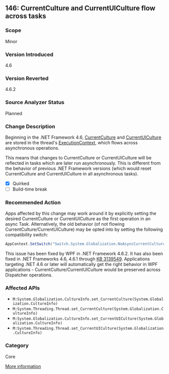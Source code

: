 ## 146: CurrentCulture and CurrentUICulture flow across tasks

### Scope
Minor

### Version Introduced
4.6

### Version Reverted
4.6.2

### Source Analyzer Status
Planned

### Change Description
Beginning in the .NET Framework 4.6, [CurrentCulture](https://msdn.microsoft.com/en-us/library/system.globalization.cultureinfo.currentculture%28v=vs.110%29.aspx) and [CurrentUICulture](https://msdn.microsoft.com/en-us/library/system.globalization.cultureinfo.currentuiculture%28v=vs.110%29.aspx) are stored in the thread's [ExecutionContext](https://msdn.microsoft.com/en-us/library/system.threading.executioncontext%28v=vs.110%29.aspx), which flows across asynchronous operations.

This means that changes to CurrentCulture or CurrentUICulture will be reflected in tasks which are later run asynchronously. This is different from the behavior of previous .NET Framework versions (which would reset CurrentCulture and CurrentUICulture in all asynchronous tasks).

- [x] Quirked
- [ ] Build-time break

### Recommended Action
Apps affected by this change may work around it by explicitly setting the desired CurrentCulture or CurrentUICulture as the first operation in an async Task. Alternatively, the old behavior (of not flowing CurrentCulture/CurrentUICulture) may be opted into by setting the following compatibility switch:
```C#
AppContext.SetSwitch("Switch.System.Globalization.NoAsyncCurrentCulture", true);
```

This issue has been fixed by WPF in .NET Framework 4.6.2. It has also been fixed in .NET Frameworks 4.6, 4.6.1 through [KB 3139549](https://support.microsoft.com/en-us/kb/3139549). 
Applications targeting .NET 4.6 or later will automatically get the right behavior in WPF applications - CurrentCulture/CurrentUICulture would be preserved across Dispatcher operations. 

### Affected APIs
* `M:System.Globalization.CultureInfo.set_CurrentCulture(System.Globalization.CultureInfo)`
* `M:System.Threading.Thread.set_CurrentCulture(System.Globalization.CultureInfo)`
* `M:System.Globalization.CultureInfo.set_CurrentUICulture(System.Globalization.CultureInfo)`
* `M:System.Threading.Thread.set_CurrentUICulture(System.Globalization.CultureInfo)`

### Category
Core

[More information](https://msdn.microsoft.com/en-us/library/system.globalization.cultureinfo%28v=vs.110%29.aspx#Async)
